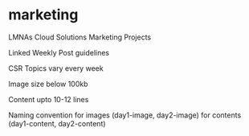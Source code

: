 # marketing
LMNAs Cloud Solutions Marketing Projects

Linked Weekly Post guidelines

CSR Topics vary every week

Image size below 100kb

Content upto 10-12 lines

Naming convention for images (day1-image, day2-image) for contents (day1-content, day2-content)